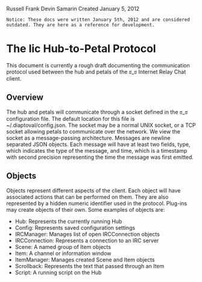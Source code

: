 ﻿Russell Frank
Devin Samarin
Created January 5, 2012

    Notice: These docs were written January 5th, 2012 and are considered outdated. They are here as a reference for development.

# The lic Hub-to-Petal Protocol

This document is currently a rough draft documenting the communication protocol used between the hub and petals of the  ಠ_ಠ Internet Relay Chat client.


## Overview

The hub and petals will communicate through a socket defined in the ಠ_ಠ configuration file. The default location for this file is ~/.diaptoval/config.json. The socket may be a normal UNIX socket, or a TCP socket allowing petals to communicate over the network. We view the socket as a message-passing architecture.  Messages are newline separated JSON objects. Each message will have at least two fields, type, which indicates the type of the message, and time, which is a timestamp with second precision representing the time the message was first emitted.

## Objects

Objects represent different aspects of the client. Each object will have associated actions that can be performed on them. They are also represented by a hidden numeric identifier used in the protocol. Plug-ins may create objects of their own. Some examples of objects are:


 * Hub: Represents the currently running Hub
 * Config: Represents saved configuration settings
 * IRCManager: Manages list of open IRCConnection objects
 * IRCConnection: Represents a connection to an IRC server
 * Scene: A named group of Item objects
 * Item: A channel or information window
 * ItemManager: Manages created Scene and Item objects
 * Scrollback: Represents the text that passed through an Item
 * Script: A running script on the Hub

